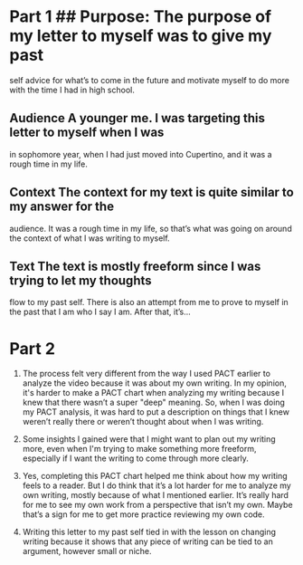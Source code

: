 # Part 1 ## Purpose: The purpose of my letter to myself was to give my past
self advice for what’s to come in the future and motivate myself to do
more with the time I had in high school.

## Audience A younger me. I was targeting this letter to myself when I was
in sophomore year, when I had just moved into Cupertino, and it was a rough
time in my life.

## Context The context for my text is quite similar to my answer for the
audience. It was a rough time in my life, so that’s what was going on
around the context of what I was writing to myself.

## Text The text is mostly freeform since I was trying to let my thoughts
flow to my past self. There is also an attempt from me to prove to myself
in the past that I am who I say I am. After that, it’s...

# Part 2

1. The process felt very different from the way I used PACT earlier to analyze
the video because it was about my own writing. In my opinion, it's harder
to make a PACT chart when analyzing my writing because I knew that there
wasn’t a super "deep" meaning. So, when I was doing my PACT analysis, it
was hard to put a description on things that I knew weren’t really there
or weren’t thought about when I was writing.

2. Some insights I gained were that I might want to plan out my writing more,
even when I'm trying to make something more freeform, especially if I want
the writing to come through more clearly.

3. Yes, completing this PACT chart helped me think about how my writing feels
to a reader. But I do think that it’s a lot harder for me to analyze my own
writing, mostly because of what I mentioned earlier. It’s really hard for
me to see my own work from a perspective that isn’t my own. Maybe that’s
a sign for me to get more practice reviewing my own code.

4. Writing this letter to my past self tied in with the lesson on changing
writing because it shows that any piece of writing can be tied to an argument,
however small or niche.
